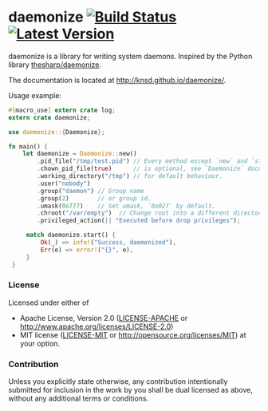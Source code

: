 daemonize [![Build Status](https://travis-ci.org/knsd/daemonize.svg?branch=master)](https://travis-ci.org/knsd/daemonize) [![Latest Version](https://img.shields.io/crates/v/daemonize.svg)](https://crates.io/crates/daemonize/)
=========


daemonize is a library for writing system daemons. Inspired by the Python library [thesharp/daemonize](https://github.com/thesharp/daemonize).

The documentation is located at http://knsd.github.io/daemonize/.

Usage example:

```rust
#[macro_use] extern crate log;
extern crate daemonize;

use daemonize::{Daemonize};

fn main() {
    let daemonize = Daemonize::new()
        .pid_file("/tmp/test.pid") // Every method except `new` and `start`
        .chown_pid_file(true)      // is optional, see `Daemonize` documentation
        .working_directory("/tmp") // for default behaviour.
        .user("nobody")
        .group("daemon") // Group name
        .group(2)        // or group id.
        .umask(0o777)    // Set umask, `0o027` by default.
        .chroot("/var/empty")  // Change root into a different directory
        .privileged_action(|| "Executed before drop privileges");

     match daemonize.start() {
         Ok(_) => info!("Success, daemonized"),
         Err(e) => error!("{}", e),
     }
 }
```

### License

Licensed under either of
 * Apache License, Version 2.0 ([LICENSE-APACHE](LICENSE-APACHE) or http://www.apache.org/licenses/LICENSE-2.0)
 * MIT license ([LICENSE-MIT](LICENSE-MIT) or http://opensource.org/licenses/MIT)
at your option.

### Contribution

Unless you explicitly state otherwise, any contribution intentionally submitted
for inclusion in the work by you shall be dual licensed as above, without any
additional terms or conditions.
